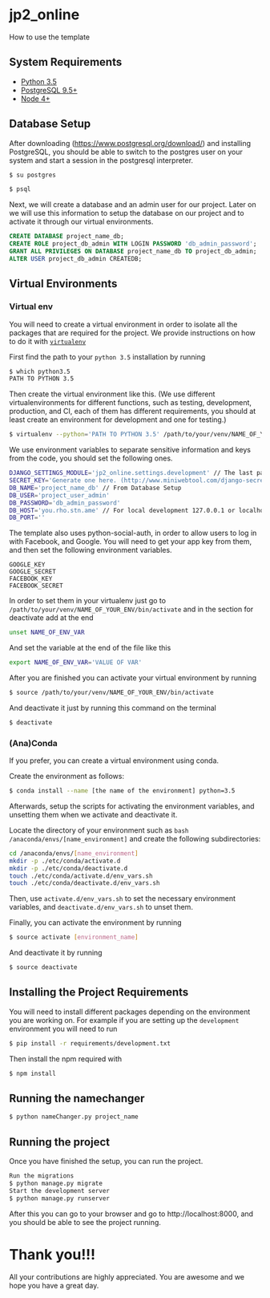 # jp2_online
How to use the template

## System Requirements

* [Python 3.5](https://www.python.org/downloads/)
* [PostgreSQL 9.5+](https://wiki.postgresql.org/wiki/Detailed_installation_guides)
* [Node 4+](https://docs.npmjs.com/getting-started/installing-node)

## Database Setup

After downloading (https://www.postgresql.org/download/) and installing PostgreSQL, you should be able to switch to the postgres user on your system and start a session in the postgresql interpreter.

```bash
$ su postgres

$ psql
```

Next, we will create a database and an admin user for our project. Later on we will use this information to setup the database on our project and to activate it through our virtual environments.
```sql
CREATE DATABASE project_name_db;
CREATE ROLE project_db_admin WITH LOGIN PASSWORD 'db_admin_password';
GRANT ALL PRIVILEGES ON DATABASE project_name_db TO project_db_admin;
ALTER USER project_db_admin CREATEDB;
```


## Virtual Environments

### Virtual env

You will need to create a virtual environment in order to isolate all the packages that are required for the project. We provide instructions on how to do it with [`virtualenv`](https://virtualenv.pypa.io/en/stable/)

First find the path to your `python 3.5` installation by running

```bash
$ which python3.5
PATH TO PYTHON 3.5
```

Then create the virtual environment like this. (We use different virtualenvironments for different functions, such as testing, development, production, and CI, each of them has different requirements, you should at least create an environment for development and one for testing.)
```bash
$ virtualenv --python='PATH TO PYTHON 3.5' /path/to/your/venv/NAME_OF_YOUR_ENV
```

We use environment variables to separate sensitive information and keys from the code, you should set the following ones.

```bash
DJANGO_SETTINGS_MODULE='jp2_online.settings.development' // The last part depends on the environment you are on
SECRET_KEY='Generate one here. (http://www.miniwebtool.com/django-secret-key-generator/)'
DB_NAME='project_name_db' // From Database Setup
DB_USER='project_user_admin'
DB_PASSWORD='db_admin_password'
DB_HOST='you.rho.stn.ame' // For local development 127.0.0.1 or localhost
DB_PORT=''
```

The template also uses python-social-auth, in order to allow users to log in with Facebook, and Google. You will need to get your app key from them, and then set the following environment variables.

```
GOOGLE_KEY
GOOGLE_SECRET
FACEBOOK_KEY
FACEBOOK_SECRET
```

In order to set them in your virtualenv just go to `/path/to/your/venv/NAME_OF_YOUR_ENV/bin/activate` and in the section for deactivate add at the end

```bash
unset NAME_OF_ENV_VAR
```
And set the variable at the end of the file like this

```bash
export NAME_OF_ENV_VAR='VALUE OF VAR'
```

After you are finished you can activate your virtual environment by running
```bash
$ source /path/to/your/venv/NAME_OF_YOUR_ENV/bin/activate
```

And deactivate it just by running this command on the terminal
```bash
$ deactivate
```


### (Ana)Conda

If you prefer, you can create a virtual environment using conda.

Create the environment as follows:

```bash
$ conda install --name [the name of the environment] python=3.5
```

Afterwards, setup the scripts for activating the environment variables, and unsetting them when we activate and deactivate it.

Locate the directory of your environment such as ```bash /anaconda/envs/[name_environment]``` and create the following subdirectories:

```bash
cd /anaconda/envs/[name_environment]
mkdir -p ./etc/conda/activate.d
mkdir -p ./etc/conda/deactivate.d
touch ./etc/conda/activate.d/env_vars.sh
touch ./etc/conda/deactivate.d/env_vars.sh
```

Then, use ```activate.d/env_vars.sh``` to set the necessary environment variables, and ```deactivate.d/env_vars.sh``` to unset them.


Finally, you can activate the environment by running
```bash
$ source activate [environment_name]
```

And deactivate it by running
```bash
$ source deactivate
```

## Installing the Project Requirements

You will need to install different packages depending on the environment you are working on. For example if you are setting up the `development` environment you will need to run

```bash
$ pip install -r requirements/development.txt
```
Then install the npm required with
```bash
$ npm install
```
## Running the namechanger

```bash
$ python nameChanger.py project_name
```

## Running the project

Once you have finished the setup, you can run the project.

```bash
Run the migrations
$ python manage.py migrate
Start the development server
$ python manage.py runserver
```
After this you can go to your browser and go to http://localhost:8000, and you should be able to see the project running.

# Thank you!!!

All your contributions are highly appreciated. You are awesome and we hope you have a great day.